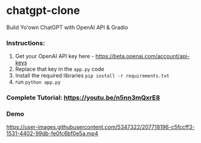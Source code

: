 # chatgpt-clone
Build Yo'own ChatGPT with OpenAI API &amp; Gradio

### Instructions:

1. Get your OpenAI API key here - https://beta.openai.com/account/api-keys
2. Replace that key in the `app.py` code 
3. Install the required libraries `pip install -r requirements.txt` 
4. run `python app.py` 

### Complete Tutorial: https://youtu.be/n5nn3mQxrE8

### Demo

https://user-images.githubusercontent.com/5347322/207718196-c5fccff3-1531-4402-99db-fe0fc6bf0e5a.mp4


